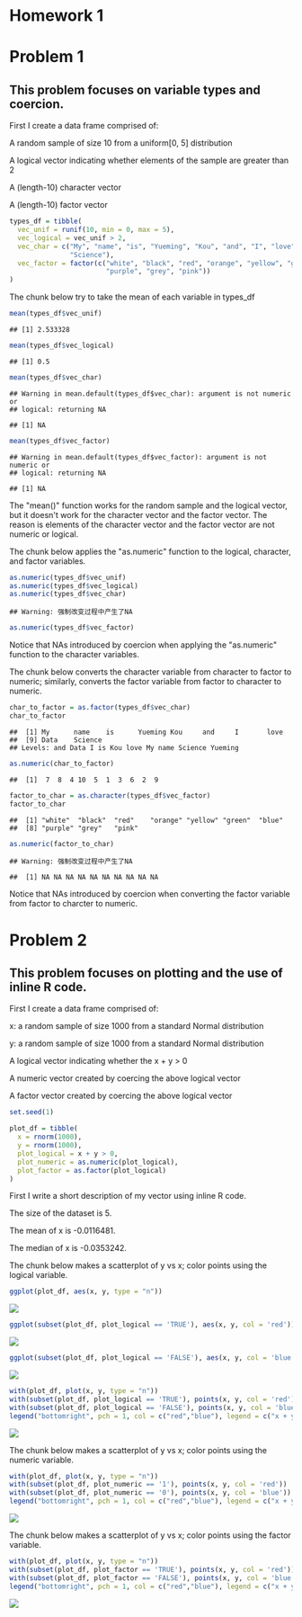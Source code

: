 Homework 1
================

Problem 1
=========

This problem focuses on variable types and coercion.
----------------------------------------------------

First I create a data frame comprised of:

A random sample of size 10 from a uniform\[0, 5\] distribution

A logical vector indicating whether elements of the sample are greater than 2

A (length-10) character vector

A (length-10) factor vector

``` r
types_df = tibble(
  vec_unif = runif(10, min = 0, max = 5),
  vec_logical = vec_unif > 2,
  vec_char = c("My", "name", "is", "Yueming", "Kou", "and", "I", "love", "Data", 
               "Science"),
  vec_factor = factor(c("white", "black", "red", "orange", "yellow", "green", "blue", 
                        "purple", "grey", "pink"))
)
```

The chunk below try to take the mean of each variable in types\_df

``` r
mean(types_df$vec_unif)
```

    ## [1] 2.533328

``` r
mean(types_df$vec_logical)
```

    ## [1] 0.5

``` r
mean(types_df$vec_char)
```

    ## Warning in mean.default(types_df$vec_char): argument is not numeric or
    ## logical: returning NA

    ## [1] NA

``` r
mean(types_df$vec_factor)
```

    ## Warning in mean.default(types_df$vec_factor): argument is not numeric or
    ## logical: returning NA

    ## [1] NA

The "mean()" function works for the random sample and the logical vector, but it doesn't work for the character vector and the factor vector. The reason is elements of the character vector and the factor vector are not numeric or logical.

The chunk below applies the "as.numeric" function to the logical, character, and factor variables.

``` r
as.numeric(types_df$vec_unif)
as.numeric(types_df$vec_logical)
as.numeric(types_df$vec_char)
```

    ## Warning: 强制改变过程中产生了NA

``` r
as.numeric(types_df$vec_factor)
```

Notice that NAs introduced by coercion when applying the "as.numeric" function to the character variables.

The chunk below converts the character variable from character to factor to numeric; similarly, converts the factor variable from factor to character to numeric.

``` r
char_to_factor = as.factor(types_df$vec_char)
char_to_factor
```

    ##  [1] My      name    is      Yueming Kou     and     I       love   
    ##  [9] Data    Science
    ## Levels: and Data I is Kou love My name Science Yueming

``` r
as.numeric(char_to_factor)
```

    ##  [1]  7  8  4 10  5  1  3  6  2  9

``` r
factor_to_char = as.character(types_df$vec_factor)
factor_to_char
```

    ##  [1] "white"  "black"  "red"    "orange" "yellow" "green"  "blue"  
    ##  [8] "purple" "grey"   "pink"

``` r
as.numeric(factor_to_char)
```

    ## Warning: 强制改变过程中产生了NA

    ##  [1] NA NA NA NA NA NA NA NA NA NA

Notice that NAs introduced by coercion when converting the factor variable from factor to charcter to numeric.

Problem 2
=========

This problem focuses on plotting and the use of inline R code.
--------------------------------------------------------------

First I create a data frame comprised of:

x: a random sample of size 1000 from a standard Normal distribution

y: a random sample of size 1000 from a standard Normal distribution

A logical vector indicating whether the x + y &gt; 0

A numeric vector created by coercing the above logical vector

A factor vector created by coercing the above logical vector

``` r
set.seed(1)

plot_df = tibble(
  x = rnorm(1000),
  y = rnorm(1000),
  plot_logical = x + y > 0,
  plot_numeric = as.numeric(plot_logical),
  plot_factor = as.factor(plot_logical)
)
```

First I write a short description of my vector using inline R code.

The size of the dataset is 5.

The mean of x is -0.0116481.

The median of x is -0.0353242.

The chunk below makes a scatterplot of y vs x; color points using the logical variable.

``` r
ggplot(plot_df, aes(x, y, type = "n"))
```

![](p8105_hw1_yk2826_1_files/figure-markdown_github/unnamed-chunk-5-1.png)

``` r
ggplot(subset(plot_df, plot_logical == 'TRUE'), aes(x, y, col = 'red')) + geom_point()
```

![](p8105_hw1_yk2826_1_files/figure-markdown_github/unnamed-chunk-5-2.png)

``` r
ggplot(subset(plot_df, plot_logical == 'FALSE'), aes(x, y, col = 'blue')) + geom_point()
```

![](p8105_hw1_yk2826_1_files/figure-markdown_github/unnamed-chunk-5-3.png)

``` r
with(plot_df, plot(x, y, type = "n")) 
with(subset(plot_df, plot_logical == 'TRUE'), points(x, y, col = 'red'))
with(subset(plot_df, plot_logical == 'FALSE'), points(x, y, col = 'blue'))
legend("bottomright", pch = 1, col = c("red","blue"), legend = c("x + y > 0","x + y < 0"))
```

![](p8105_hw1_yk2826_1_files/figure-markdown_github/unnamed-chunk-5-4.png)

The chunk below makes a scatterplot of y vs x; color points using the numeric variable.

``` r
with(plot_df, plot(x, y, type = "n")) 
with(subset(plot_df, plot_numeric == '1'), points(x, y, col = 'red'))
with(subset(plot_df, plot_numeric == '0'), points(x, y, col = 'blue'))
legend("bottomright", pch = 1, col = c("red","blue"), legend = c("x + y > 0","x + y < 0"))
```

![](p8105_hw1_yk2826_1_files/figure-markdown_github/unnamed-chunk-6-1.png)

The chunk below makes a scatterplot of y vs x; color points using the factor variable.

``` r
with(plot_df, plot(x, y, type = "n")) 
with(subset(plot_df, plot_factor == 'TRUE'), points(x, y, col = 'red'))
with(subset(plot_df, plot_factor == 'FALSE'), points(x, y, col = 'blue'))
legend("bottomright", pch = 1, col = c("red","blue"), legend = c("x + y > 0","x + y < 0"))
```

![](p8105_hw1_yk2826_1_files/figure-markdown_github/unnamed-chunk-7-1.png)
